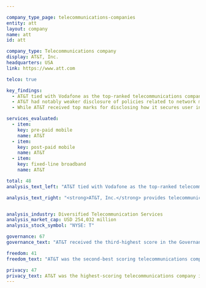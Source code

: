 ```yaml
---

company_type_page: telecommunications-companies
entity: att
layout: company
name: att
id: att

company_type: Telecommunications company
display: AT&T, Inc.
headquarters: USA
link: https://www.att.com

telco: true

key_findings:
  - AT&T tied with Vodafone as the top-ranked telecommunications company in the 2017 Index.
  - AT&T had notably weaker disclosure of policies related to network management and network shutdowns in comparison to Vodafone.
  - While AT&T received top marks for disclosing how it secures user information, it should be more transparent about what user information it collects, shares, and retains.

services_evaluated:
  - item:
    key: pre-paid mobile
    name: AT&T
  - item:
    key: post-paid mobile
    name: AT&T
  - item:
    key: fixed-line broadband
    name: AT&T

total: 48
analysis_text_left: "AT&T tied with Vodafone as the top-ranked telecommunications company of the 2017 Index. A member of the Telecommunications Industry Dialogue (TID), AT&T made notable improvements in 2016, including conducting a human rights impact assessment of its operations in Mexico, and clarifying of its process for handling private requests for content and account restrictions and user information. Notably, AT&T made strong commitments to freedom of expression and privacy as human rights at the corporate level. However, it had weaker disclosure of actual policies that affect users’ freedom of expression and privacy in practice—as demonstrated by its higher scores in the Governance category compared to its performance in other Index categories. Nonetheless, AT&T disclosed more about its policies and practices that affect users’ freedom of expression and privacy than all other telecommunications companies evaluated, apart from Vodafone. However, <a href=\"http://www.thedailybeast.com/articles/2016/10/25/at-t-is-spying-on-americans-for-profit.html\" target=\"_blank\">new information</a> about Hemisphere, a warrantless surveillance tool created by AT&T and marketed to U.S. law enforcement, raises questions about the company’s commitment to users’ privacy in practice."

analysis_text_right: "<strong>AT&T, Inc.</strong> provides telecommunications services in the United States and internationally. In 2015, the company expanded its operations to Mexico, after purchasing two Mexican telecommunications companies. The company offers data and voice services to approximately <a href=\"https://www.att.com/Common/about_us/pdf/att_btn.pdf\" target=\"_blank\">144 million wireless subscribers</a> in the US and Mexico."


analysis_industry: Diversified Telecommunication Services
analysis_market_cap: USD 254,032 million
analysis_stock_symbol: "NYSE: T"

governance: 67
governance_text: "AT&T received the third-highest score in the Governance category among telecommunications companies, behind Vodafone and Orange, and the fifth-highest score of all 22 companies evaluated. <br /><br /> AT&T publicly committed to respect human rights, including freedom of expression and privacy (G1), and provided evidence of senior-level oversight over these issues (G2). AT&T also disclosed it <a href=\"https://about.att.com/content/dam/csr/PDFs/ATT_Industry_Dialogue_Reporting_Matrix.pdf\" target=\"_blank\">conducted a human rights impact assessment</a> (HRIA) after expanding into Mexico. However, since the HRIA was conducted after AT&T had already entered the market, it received partial credit (G4). AT&T had the fourth-highest score among telecommunications companies on disclosure of grievance and remedy mechanisms (G6). It did not disclose a company-wide grievance mechanism that includes freedom of expression concerns, and aside from its policies on responding to copyright counter-notices, did not reveal its process for responding to freedom of expression or privacy complaints."

freedom: 41
freedom_text: "AT&T was the second-best scoring telecommunications company in the Freedom of Expression category, behind Vodafone.<br /><br /><strong>Content removal and account restriction requests:</strong> AT&T was one of only four telecommunications companies to receive any credit for disclosing its handling of government and private requests to restrict content or accounts (F5-F7). Notably, AT&T was one of two telecommunications companies to receive any credit for publishing data on government requests to restrict content or user accounts (F6). The company improved its disclosures since 2015 by clarifying it does not entertain private requests.<br /><br /><strong>Network management and shutdowns:</strong> AT&T disclosed less information than Vodafone on its policies related to network management and shutdowns, but more than most telecommunications companies evaluated. While the company revealed reasons it may engage in network management practices, it did not clearly indicate it will not engage in content blocking/prioritization practices (F9). AT&T provided minimal disclosure on its policies related to network shutdowns (F10). It is unclear whether there are any legal factors prohibiting AT&T from disclosing more about its network shutdown policies, as the <a href=\"http://epic.org/foia/dhs/internet-kill-switch/\" target=\"_blank\">U.S. government’s policy on network shutdowns</a> is secret.<br /><br /><strong>Identity policy:</strong> AT&T did not disclose that it requires prepaid mobile service users to verify their identity with a government issued ID, making it one of only two telecommunications companies evaluated to receive full credit on this indicator (F11)."

privacy: 47
privacy_text: AT&T was the highest-scoring telecommunications company in the Privacy category. <br /><br /><strong>Handling of user information:</strong> AT&T disclosed more than all other telecommunications companies apart from Vodafone about how it handles user information (P3-P8). Still, it did not fully disclose what types of user information it collects (P3), shares (P4), and why (P5). The company revealed even less information about how long it retains this information (P6), although it was the only telecommunications company to score any points on this indicator. AT&T had a similar level of disclosure as Vodafone on how users can control what information about them is collected and shared (P7) but lagged behind Vodafone on disclosure of users’ ability to obtain all of the information a company holds on them (P8).<br /><br /><strong>Requests for user information:</strong> AT&T received the highest score of all telecommunications companies for its disclosure of its process for responding to and complying with government and private requests for user information (P10, P11). AT&T did not indicate whether it notifies users about requests for their information (P12).<br /><br /><strong>Security:</strong> AT&T disclosed more than all telecommunications companies about its security policies and was the only one of its peers to receive full credit for disclosure about its internal processes for ensuring that user data is secure (P13). AT&T was also one of only three companies in the entire Index to reveal any information about how it handles data breaches, although its disclosure still fell short (P15).
---
```


